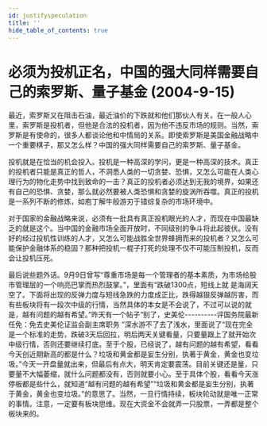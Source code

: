 ```yaml
---
id: justifyspeculation
title: ''
hide_table_of_contents: true
---
```


# 必须为投机正名，中国的强大同样需要自己的索罗斯、量子基金 (2004-9-15)

最近，索罗斯又在阻击石油，最近油价的下跌就和他们那伙人有关。在一般人心里，索罗斯是投机者，但他是合法的投机者，因为他不违反市场的规则。当然，索罗斯是有使命的，很多人都谈论他和中情局的关系。即使索罗斯是美国金融战略中一个重要棋子，那又怎么样？中国的强大同样需要自己的索罗斯、量子基金。 

投机就是在恰当的机会投入。投机是一种高深的学问，更是一种高深的技术。真正的投机者只能是真正的哲人，不洞悉人类的一切贪婪、恐惧，又怎么可能在人类心理行为的物化走势中找到致命的一击？真正的投机者必须达到无我的境界，如果还有自己的恐惧、贪婪，那么就必然要被人类恐惧和贪婪的旋涡所吞噬。真正的投机 是一系列不断的修炼，如庖丁解牛般游刃于错综复杂的市场环境中。 

对于国家的金融战略来说，必须有一批具有真正投机眼光的人才，而现在中国最缺乏的就是这个。当中国的金融市场全面开放时，不同级别的争斗将此起彼伏。没有好的经过投机性训练的人才，又怎么可能战胜全世界蜂拥而来的投机者？又怎么可能保护金融体系的稳固？那种把投机一棍子打死的处理不仅不可能压制投机，反而会让投机压死。 

最后说些题外话。9月9日曾写“尊重市场是每一个管理者的基本素质，为市场给股市管理层的一个响亮巴掌而热烈鼓掌。”，里面有“跌破1300点，短线上就 是海阔天空了。下面将出现的反弹力度与短线急跌的力度成正比，跌得越狠反弹越厉害，而有些板块将有一段次中级的行情，当然具体的本女是不会说了，不过可以说的就是，越有问题的越有希望。”昨天有一个帖子“别了，史美伦----------评国务院最新任免：免去史美伦证监会副主席职务 ”深水游不了去了浅水，里面说了“现在完全是一个标准的走势，跌破3天后回拉，明后两天关键看量，只要量跟上了就开始次中级行情，否则还要继续打底。至于个股，已经说了，越有问题的越有希望，看看今天创近期新高的都是什么？垃圾和黄金都是妄生分别，执著于黄金，黄金也变垃圾。”今天一开盘量就出来，但最后有点大，明天肯定要震荡。目前关键还是量，只要量不大幅萎缩，就什么问题都没有，否则就要小心。至于具体个股，看看今天涨停板都是些什么，就知道“越有问题的越有希望”“垃圾和黄金都是妄生分别，执著于黄金，黄金也变垃圾。”的意思了。当然，一旦行情持续，板块轮动就是唯一正常的事情。注意，一定要有板块思维。现在大资金不会就弄一只股票，一弄都是整个板块来的。